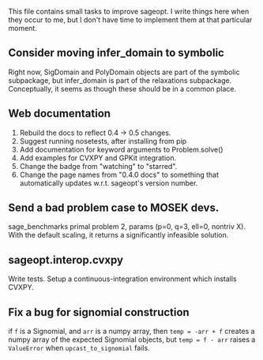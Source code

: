 This file contains small tasks to improve sageopt. I write things
here when they occur to me, but I don't have time to implement
them at that particular moment.

## Consider moving infer_domain to symbolic

Right now, SigDomain and PolyDomain objects are part of the symbolic
subpackage, but infer_domain is part of the relaxations subpackage.
Conceptually, it seems as though these should be in a common place.

## Web documentation

1. Rebuild the docs to reflect 0.4 -> 0.5 changes.
2. Suggest running nosetests, after installing from pip
3. Add documentation for keyword arguments to Problem.solve()
4. Add examples for CVXPY and GPKit integration.
5. Change the badge from "watching" to "starred".
6. Change the page names from "0.4.0 docs" to something that
   automatically updates w.r.t. sageopt's version number.

## Send a bad problem case to MOSEK devs.

sage_benchmarks primal problem 2, params (p=0, q=3, ell=0, nontriv
X). With the default scaling, it returns a significantly
infeasible solution.

## sageopt.interop.cvxpy
Write tests. Setup a continuous-integration environment which
installs CVXPY.

## Fix a bug for signomial construction

if ``f`` is a Signomial, and ``arr`` is a numpy array,
then ``temp = -arr + f`` creates a numpy array of the
expected Signomial objects, but ``temp = f - arr`` raises a
``ValueError`` when ``upcast_to_signomial`` fails.
